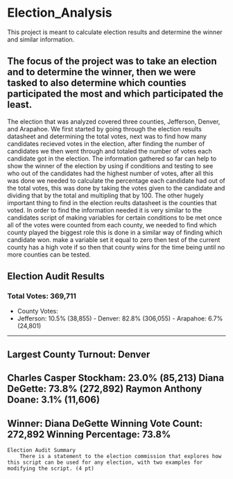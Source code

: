 # Election_Analysis
This project is meant to calculate election results and determine the winner and similar information.
## The focus of the project was to take an election and to determine the winner, then we were tasked to also determine which counties participated the most and which participated the least.
The election that was analyzed covered three counties, Jefferson, Denver, and Arapahoe. We first started by going through the election results datasheet and determining the total votes, next was to find how many candidates recieved votes in the election, after finding the number of candidates we then went through and totaled the number of votes each candidate got in the election. The information gathered so far can help to show the winner of the election by using if conditions and testing to see who out of the candidates had the highest number of votes, after all this was done we needed to calculate the percentage each candidate had out of the total votes, this was done by taking the votes given to the candidate and dividing that by the total and multipling that by 100. The other hugely important thing to find in the election reults datasheet is the counties that voted. In order to find the information needed it is very similar to the candidates script of making variables for certain conditions to be met once all of the votes were counted from each county, we needed to find which county played the biggest role this is done in a similar way of finding which candidate won. make a variable set it equal to zero then test of the current county has a high vote if so then that county wins for the time being until no more counties can be tested.
## Election Audit Results
### Total Votes: 369,711
- County Votes:
- Jefferson: 10.5% (38,855)
                - Denver: 82.8% (306,055)
                - Arapahoe: 6.7% (24,801)
-------------------------
Largest County Turnout: Denver
-------------------------
Charles Casper Stockham: 23.0% (85,213)
Diana DeGette: 73.8% (272,892)
Raymon Anthony Doane: 3.1% (11,606)
-------------------------
Winner: Diana DeGette
Winning Vote Count: 272,892
Winning Percentage: 73.8%
-------------------------


    Election Audit Summary
        There is a statement to the election commission that explores how this script can be used for any election, with two examples for modifying the script. (4 pt)
